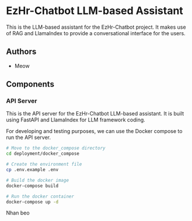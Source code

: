 # EzHr-Chatbot LLM-based Assistant

This is the LLM-based assistant for the EzHr-Chatbot project. It makes use of RAG and LlamaIndex to provide a conversational interface for the users.

## Authors

- Meow

## Components

### API Server

This is the API server for the EzHr-Chatbot LLM-based assistant. It is built using FastAPI and LlamaIndex for LLM framework coding.

For developing and testing purposes, we can use the Docker compose to run the API server.

```bash
# Move to the docker_compose directory
cd deployment/docker_compose

# Create the environment file
cp .env.example .env

# Build the docker image
docker-compose build

# Run the docker container
docker-compose up -d
```

Nhan beo

